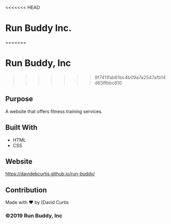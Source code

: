 <<<<<<< HEAD
# Run Buddy Inc.
=======
# Run Buddy, Inc
>>>>>>> 9f7411fab61bc4b09a7a2547afb14d63ffbbc610

## Purpose

A website that offers fitness training services.

## Built With

- HTML
- CSS

## Website

https://davidebcurtis.github.io/run-buddy/

## Contribution

Made with ❤️ by [David Curtis

### ©️2019 Run Buddy, Inc
